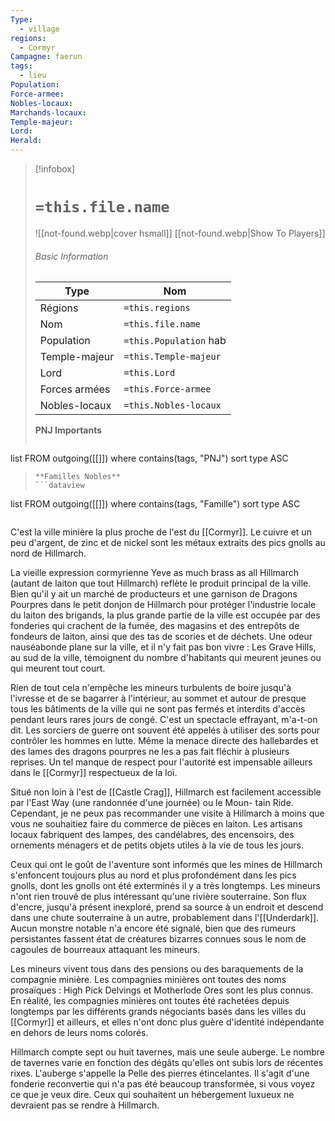 ```yaml
---
Type:
  - village
regions:
  - Cormyr
Campagne: faerun
tags:
  - lieu
Population: 
Force-armee: 
Nobles-locaux: 
Marchands-locaux: 
Temple-majeur: 
Lord: 
Herald:
---
```



> [!infobox]
> # `=this.file.name`
> ![[not-found.webp|cover hsmall]]
> [[not-found.webp|Show To Players]]
> ###### Basic Information
> Type |  Nom |
> ---|---|
> Régions | `=this.regions`|
> Nom | `=this.file.name ` |
> Population | `=this.Population` hab |
> Temple-majeur | `=this.Temple-majeur` |
> Lord | `=this.Lord` |
> Forces armées | `=this.Force-armee` |
> Nobles-locaux | `=this.Nobles-locaux ` |
> **PNJ Importants**
>  ```dataview
list FROM outgoing([[]])
where contains(tags, "PNJ")
sort type ASC
>```
> **Familles Nobles**
> ```dataview
list FROM outgoing([[]])
where contains(tags, "Famille")
sort type ASC
>```


C'est la ville minière la plus proche de l'est du [[Cormyr]]. Le cuivre et un peu d'argent, de zinc et de nickel sont les métaux extraits des pics gnolls au nord de Hillmarch.

La vieille expression cormyrienne Yeve as much brass as all Hillmarch (autant de laiton que tout Hillmarch) reflète le produit principal de la ville. Bien qu'il y ait un marché de producteurs et une garnison de Dragons Pourpres dans le petit donjon de Hillmarch pour protéger l'industrie locale du laiton des brigands, la plus grande partie de la ville est occupée par des fonderies qui crachent de la fumée, des magasins et des entrepôts de fondeurs de laiton, ainsi que des tas de scories et de déchets. Une odeur nauséabonde plane sur la ville, et il n'y fait pas bon vivre : Les Grave Hills, au sud de la ville, témoignent du nombre d'habitants qui meurent jeunes ou qui meurent tout court.

Rien de tout cela n'empêche les mineurs turbulents de boire jusqu'à l'ivresse et de se bagarrer à l'intérieur, au sommet et autour de presque tous les bâtiments de la ville qui ne sont pas fermés et interdits d'accès pendant leurs rares jours de congé. C'est un spectacle effrayant, m'a-t-on dit. Les sorciers de guerre ont souvent été appelés à utiliser des sorts pour contrôler les hommes en lutte. Même la menace directe des hallebardes et des lames des dragons pourpres ne les a pas fait fléchir à plusieurs reprises. Un tel manque de respect pour l'autorité est impensable ailleurs dans le [[Cormyr]] respectueux de la loi.

Situé non loin à l'est de [[Castle Crag]], Hillmarch est facilement accessible par l'East Way (une randonnée d'une journée) ou le Moun- tain Ride. Cependant, je ne peux pas recommander une visite à Hillmarch à moins que vous ne souhaitiez faire du commerce de pièces en laiton. Les artisans locaux fabriquent des lampes, des candélabres, des encensoirs, des ornements ménagers et de petits objets utiles à la vie de tous les jours.

Ceux qui ont le goût de l'aventure sont informés que les mines de Hillmarch s'enfoncent toujours plus au nord et plus profondément dans les pics gnolls, dont les gnolls ont été exterminés il y a très longtemps. Les mineurs n'ont rien trouvé de plus intéressant qu'une rivière souterraine. Son flux d'encre, jusqu'à présent inexploré, prend sa source à un endroit et descend dans une chute souterraine à un autre, probablement dans l'[[Underdark]]. Aucun monstre notable n'a encore été signalé, bien que des rumeurs persistantes fassent état de créatures bizarres connues sous le nom de cagoules de bourreaux attaquant les mineurs.

Les mineurs vivent tous dans des pensions ou des baraquements de la compagnie minière. Les compagnies minières ont toutes des noms prosaïques : High Pick Delvings et Motherlode Ores sont les plus connus. En réalité, les compagnies minières ont toutes été rachetées depuis longtemps par les différents grands négociants basés dans les villes du [[Cormyr]] et ailleurs, et elles n'ont donc plus guère d'identité indépendante en dehors de leurs noms colorés.

Hillmarch compte sept ou huit tavernes, mais une seule auberge. Le nombre de tavernes varie en fonction des dégâts qu'elles ont subis lors de récentes rixes. L'auberge s'appelle la Pelle des pierres étincelantes. Il s'agit d'une fonderie reconvertie qui n'a pas été beaucoup transformée, si vous voyez ce que je veux dire. Ceux qui souhaitent un hébergement luxueux ne devraient pas se rendre à Hillmarch.
